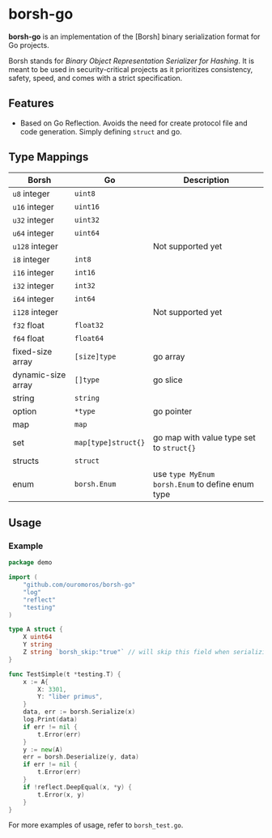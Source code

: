 # borsh-go

**borsh-go** is an implementation of the [Borsh] binary serialization format for Go
projects.

Borsh stands for _Binary Object Representation Serializer for Hashing_. It is
meant to be used in security-critical projects as it prioritizes consistency,
safety, speed, and comes with a strict specification.

## Features

- Based on Go Reflection. Avoids the need for create protocol file and code generation. Simply
defining `struct` and go.

## Type Mappings

Borsh                 | Go           |  Description
--------------------- | -------------- |--------
`u8` integer          | `uint8`        | 
`u16` integer         | `uint16`       |
`u32` integer         | `uint32`       |
`u64` integer         | `uint64`       |
`u128` integer        |            |  Not supported yet
`i8` integer          | `int8`        | 
`i16` integer         | `int16`       |
`i32` integer         | `int32`       |
`i64` integer         | `int64`       |
`i128` integer        |            |  Not supported yet
`f32` float           | `float32`      |
`f64` float           | `float64`      |
fixed-size array      | `[size]type`   |  go array
dynamic-size array    |  `[]type`      |  go slice
string                | `string`       |
option                |  `*type`         |   go pointer
map                   |   `map`          |
set                   |   `map[type]struct{}`  | go map with value type set to `struct{}`
structs               |   `struct`      |
enum                  |   `borsh.Enum`  |    use `type MyEnum borsh.Enum` to define enum type


## Usage

### Example

```go
package demo

import (
	"github.com/ouromoros/borsh-go"
	"log"
	"reflect"
	"testing"
)

type A struct {
	X uint64
	Y string
	Z string `borsh_skip:"true"` // will skip this field when serializing/deserializing
}

func TestSimple(t *testing.T) {
	x := A{
		X: 3301,
		Y: "liber primus",
	}
	data, err := borsh.Serialize(x)
	log.Print(data)
	if err != nil {
		t.Error(err)
	}
	y := new(A)
	err = borsh.Deserialize(y, data)
	if err != nil {
		t.Error(err)
	}
	if !reflect.DeepEqual(x, *y) {
		t.Error(x, y)
	}
}
```

For more examples of usage, refer to `borsh_test.go`.
